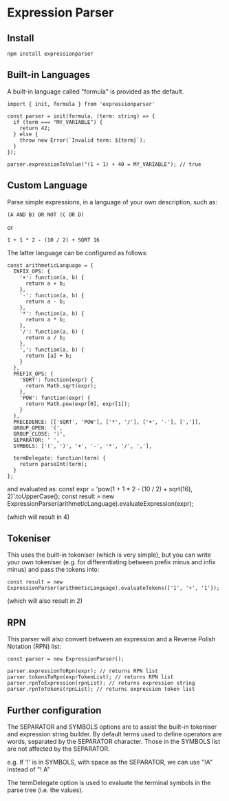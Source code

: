 # Expression Parser

## Install

`npm install expressionparser`

## Built-in Languages

A built-in language called "formula" is provided as the default.

    import { init, formula } from 'expressionparser'

    const parser = init(formula, (term: string) => {
      if (term === "MY_VARIABLE") {
        return 42;
      } else {
        throw new Error(`Invalid term: ${term}`);
      }
    });

    parser.expressionToValue("(1 + 1) + 40 = MY_VARIABLE"); // true

## Custom Language

Parse simple expressions, in a language of your own description, such as:

    (A AND B) OR NOT (C OR D)

or

    1 + 1 * 2 - (10 / 2) + SQRT 16

The latter language can be configured as follows:

    const arithmeticLanguage = {
      INFIX_OPS: {
        '+': function(a, b) {
          return a + b;
        },
        '-': function(a, b) {
          return a - b;
        },
        '*': function(a, b) {
          return a * b;
        },
        '/': function(a, b) {
          return a / b;
        },
        ',': function(a, b) {
          return [a] + b;
        }
      },
      PREFIX_OPS: {
        'SQRT': function(expr) {
          return Math.sqrt(expr);
        },
        'POW': function(expr) {
          return Math.pow(expr[0], expr[1]);
        }
      },
      PRECEDENCE: [['SQRT', 'POW'], ['*', '/'], ['+', '-'], [',']],
      GROUP_OPEN: '(',
      GROUP_CLOSE: ')',
      SEPARATOR: ' ',
      SYMBOLS: ['(', ')', '+', '-', '*', '/', ','],

      termDelegate: function(term) {
        return parseInt(term);
      }
    };

and evaluated as:
    const expr = 'pow(1 + 1 * 2 - (10 / 2) + sqrt(16), 2)'.toUpperCase();
    const result = new ExpressionParser(arithmeticLanguage).evaluateExpression(expr);

(which will result in 4)

## Tokeniser

This uses the built-in tokeniser (which is very simple), but you can write your own tokeniser (e.g. for differentiating between prefix minus and infix minus) and pass the tokens into:

    const result = new ExpressionParser(arithmeticLanguage).evaluateTokens(['1', '+', '1']);

(which will also result in 2)

## RPN

This parser will also convert between an expression and a Reverse Polish Notation (RPN) list:

    const parser = new ExpressionParser();

    parser.expressionToRpn(expr); // returns RPN list
    parser.tokensToRpn(exprTokenList); // returns RPN list
    parser.rpnToExpression(rpnList); // returns expression string
    parser.rpnToTokens(rpnList); // returns expression token list

## Further configuration

The SEPARATOR and SYMBOLS options are to assist the built-in tokeniser and expression string builder. By default terms used to define operators are words, separated by the SEPARATOR character. Those in the SYMBOLS list are not affected by the SEPARATOR.

e.g. If '!' is in SYMBOLS, with space as the SEPARATOR, we can use "!A" instead of "! A"

The termDelegate option is used to evaluate the terminal symbols in the parse tree (i.e. the values).
